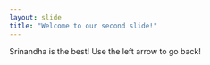 ```yaml
---
layout: slide
title: "Welcome to our second slide!"
---
```

Srinandha is the best!
Use the left arrow to go back!
